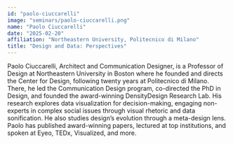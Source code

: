```yaml
---
id: "paolo-ciuccarelli"
image: "seminars/paolo-ciuccarelli.png"
name: "Paolo Ciuccarelli"
date: "2025-02-20"
affiliation: "Northeastern University, Politecnico di Milano"
title: "Design and Data: Perspectives"
---
```


Paolo Ciuccarelli, Architect and Communication Designer, is a Professor of Design at Northeastern University in Boston where he founded and directs the Center for Design, following twenty years at Politecnico di Milano. There, he led the Communication Design program, co-directed the PhD in Design, and founded the award-winning DensityDesign Research Lab. His research explores data visualization for decision-making, engaging non-experts in complex social issues through visual rhetoric and data sonification. He also studies design’s evolution through a meta-design lens. Paolo has published award-winning papers, lectured at top institutions, and spoken at Eyeo, TEDx, Visualized, and more.